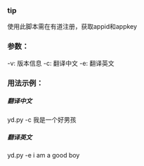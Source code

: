### tip

使用此脚本需在有道注册，获取appid和appkey

### 参数：

-v: 版本信息
-c: 翻译中文
-e: 翻译英文


### 用法示例：

##### 翻译中文

yd.py -c 我是一个好男孩

##### 翻译英文

yd.py -e i am a good boy

